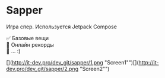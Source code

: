 # Sapper

Игра спер. Используется Jetpack Compose

:white_check_mark: Базовые вещи    
:black_square_button: Онлайн рекорды    
:black_square_button: ... :)

[](http://it-dev.pro/dev_git/sapper/1.png "Screen1"")[](http://it-dev.pro/dev_git/sapper/2.png "Screen2"")
